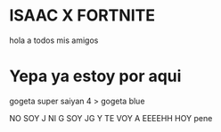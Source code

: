 # ISAAC X FORTNITE
hola a todos mis amigos
# Yepa ya estoy por aqui


gogeta super saiyan 4 > gogeta blue

NO SOY J NI G SOY JG Y TE VOY A EEEEHH
HOY
pene